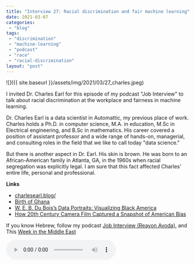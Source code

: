 ```yaml
---
title: "Interview 27: Racial discrimination and fair machine learning"
date: 2021-03-07
categories: 
 - "blog"
tags: 
 - "discrimination"
 - "machine-learning"
 - "podcast"
 - "race"
 - "racial-discrimination"
layout: "post"
---
```


![]({{ site.baseurl }}/assets/img/2021/03/27_charles.jpeg)

I invited Dr. Charles Earl for this episode of my podcast "Job Interview" to talk about racial discrimination at the workplace and fairness in machine learning. 

Dr. Charles Earl is a data scientist in Automattic, my previous place of work. Charles holds a Ph.D. in computer science, M.A. in education, M.Sc in Electrical engineering, and B.Sc in mathematics. His career covered a position of assistant professor and a wide range of hands-on, managerial, and consulting roles in the field that we like to call today "data science." 

But there is another aspect in Dr. Earl. His skin is brown. He was born to an African-American family in Atlanta, GA, in the 1960s when racial segregation was explicitly legal. I am sure that this fact affected Charles' entire life, personal and professional.

**Links**

* [charlesearl.blog/](http://charlesearl.blog/)
* [Birth of Ghana](https://www.youtube.com/watch?v=057BmLQ9MfU)
* [W. E. B. Du Bois’s Data Portraits: Visualizing Black America](https://g.co/kgs/fp8oau)
* [How 20th Century Camera Film Captured a Snapshot of American Bias](https://time.com/5871502/film-race-history/)


If you know Hebrew, follow my podcast [Job Interview (Reayon Avoda)](http://he.gorelik.net/reayon/), and This [Week in the Middle East](http://anchor.fm/hashavua)

<audio controls src="https://mcdn.podbean.com/mf/web/sfz3ab/27_charles.mp3" class=" wp-block-audio"></audio>
